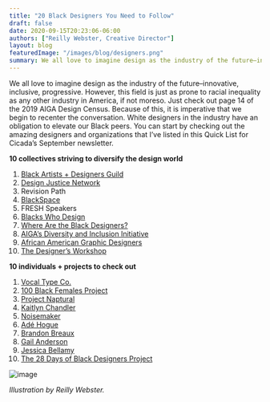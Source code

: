 ```yaml
---
title: "20 Black Designers You Need to Follow"
draft: false
date: 2020-09-15T20:23:06-06:00
authors: ["Reilly Webster, Creative Director"]
layout: blog
featuredImage: "/images/blog/designers.png"
summary: We all love to imagine design as the industry of the future–innovative, inclusive, progressive.  However, this field is just as prone to racial inequality as any other industry in America, if not moreso. Just check out page 14 of the 2019 AIGA Design Census. Because of this, it is imperative that we begin to recenter the conversation. White designers in the industry have an obligation to elevate our Black peers. You can start by checking out the amazing designers and organizations that I’ve listed in this Quick List for Cicada’s September newsletter. 
---
```


We all love to imagine design as the industry of the future–innovative, inclusive, progressive.  However, this field is just as prone to racial inequality as any other industry in America, if not moreso. Just check out page 14 of the 2019 AIGA Design Census. Because of this, it is imperative that we begin to recenter the conversation. White designers in the industry have an obligation to elevate our Black peers. You can start by checking out the amazing designers and organizations that I’ve listed in this Quick List for Cicada’s September newsletter. 

**10 collectives striving to diversify the design world**

1.  [Black Artists + Designers Guild](https://www.badguild.info/)
2.  [Design Justice Network](https://designjustice.org/)
3.  [](https://revisionpath.com/)<a>Revision Path</a>
4.  [BlackSpace](https://www.blackspace.org/)
5.  <a>FRESH Speakers</a>[
](https://www.freshspeakers.com/)
6.  [Blacks Who Design](https://blackswho.design/)
7.  [Where Are the Black Designers?](https://wherearetheblackdesigners.com/)
8.  [AIGA’s Diversity and Inclusion Initiative](https://www.aiga.org/diversity-equity-inclusion)
9.  [African American Graphic Designers](https://aagd.co/)
10.  [The Designer’s Workshop](https://www.dsgnrswrkshp.com/)

**10 individuals + projects to check out**

1.  [Vocal Type Co.](https://www.vocaltype.co/)
2.  [100 Black Females Project](https://www.100blackfemales.com/)
3.  [Project Naptural](https://projectnaptural.com/posters/)
4.  [Kaitlyn Chandler](https://vimeo.com/199155629)
5.  [Noisemaker](https://www.noisemakerdesign.com/)
6.  [Adé Hogue](http://www.adehogue.com/)
7.  [Brandon Breaux](https://brandonbreaux.com/)
8.  [Gail Anderson](https://gailycurl.com/)
9.  [Jessica Bellamy](https://www.jessicabellamy.design/)
10.  [The 28 Days of Black Designers Project](http://www.28blacks.com/)

![image](/images/blog/post/designers.jpg#blog)

_Illustration by Reilly Webster._

